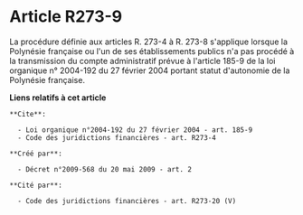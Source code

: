 # Article R273-9

La procédure définie aux articles R. 273-4 à R. 273-8 s'applique lorsque la Polynésie française ou l'un de ses établissements
publics n'a pas procédé à la transmission du compte administratif prévue à l'article 185-9 de la loi organique n° 2004-192 du
27 février 2004 portant statut d'autonomie de la Polynésie française.

**Liens relatifs à cet article**

	**Cite**:

	  - Loi organique n°2004-192 du 27 février 2004 - art. 185-9
	  - Code des juridictions financières - art. R273-4

	**Créé par**:

	  - Décret n°2009-568 du 20 mai 2009 - art. 2

	**Cité par**:

	  - Code des juridictions financières - art. R273-20 (V)
